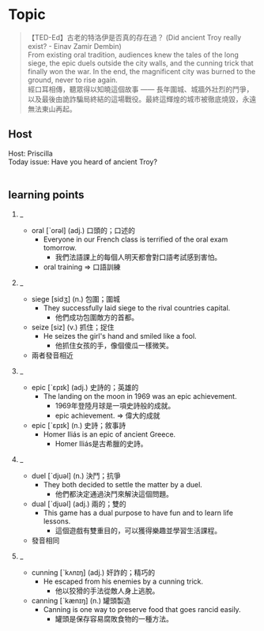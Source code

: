 # Topic

> 【TED-Ed】古老的特洛伊是否真的存在過？ (Did ancient Troy really exist? - Einav Zamir Dembin) <br>
> From existing oral tradition, audiences knew the tales of the long siege, the epic duels outside the city walls, and the cunning trick that finally won the war. In the end, the magnificent city was burned to the ground, never to rise again. <br>
> 經口耳相傳，聽眾得以知曉這個故事 —— 長年圍城、城牆外壯烈的鬥爭，以及最後由詭詐騙局終結的這場戰役。最終這輝煌的城市被徹底燒毀，永遠無法東山再起。 <br>

## Host
Host: Priscilla
<br>Today issue: Have you heard of ancient Troy?
<br><br>
## learning points
1. _
	* oral  [ˋorəl]  (adj.)  口頭的；口述的
		- Everyone in our French class is terrified of the oral exam tomorrow.
			+ 我們法語課上的每個人明天都會對口語考試感到害怕。
		- oral training => 口語訓練

2. _
	* siege  [sidʒ]  (n.)  包圍；圍城
		- They successfully laid siege to the rival countries capital.
			+ 他們成功包圍敵方的首都。
	* seize  [siz]  (v.)  抓住；捉住
		- He seizes the girl's hand and smiled like a fool.
			+ 他抓住女孩的手，像個傻瓜一樣微笑。
	* 兩者發音相近

3. _
	* epic  [ˋɛpɪk]  (adj.)  史詩的；英雄的
		- The landing on the moon in 1969 was an epic achievement.
			+ 1969年登陸月球是一項史詩般的成就。
			+ epic achievement. => 偉大的成就
	* epic  [ˋɛpɪk]  (n.)  史詩；敘事詩
		- Homer Iliás is an epic of ancient Greece.
			+  Homer Iliás是古希臘的史詩。

4. _
	* duel  [ˋdjuəl]  (n.)  決鬥；抗爭
		- They both decided to settle the matter by a duel.
			+ 他們都決定通過決鬥來解決這個問題。
	* dual  [ˋdjuəl]  (adj.)  兩的；雙的
		- This game has a dual purpose to have fun and to learn life lessons.
			+ 這個遊戲有雙重目的，可以獲得樂趣並學習生活課程。
	* 發音相同

5. _
	* cunning  [ˋkʌnɪŋ]  (adj.)  奸詐的；精巧的
		- He escaped from his enemies by a cunning trick.
			+ 他以狡猾的手法從敵人身上逃脫。
	* canning  [ˋkænɪŋ]  (n.)  罐頭製造
		- Canning is one way to preserve food that goes rancid easily.
			+ 罐頭是保存容易腐敗食物的一種方法。
